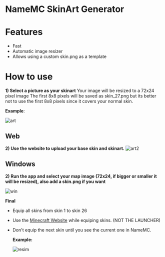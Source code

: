 # NameMC SkinArt Generator

# Features
- Fast
- Automatic image resizer
- Allows using a custom skin.png as a template


# How to use

**1) Select a picture as your skinart**
Your image will be resized to a 72x24 pixel image
The first 8x8 pixels will be saved as skin_27.png but its better not to use the first 8x8 pixels since it covers your normal skin.

**Example**:


![art](https://github.com/user-attachments/assets/406f21ba-7908-4795-9d0a-eea0bfb7e65e)


## Web

**2) Use the website to upload your base skin and skinart.**
![art2](https://github.com/user-attachments/assets/9c76760b-b808-46ef-8c7c-26c02a85e732)


## Windows
**2) Run the app and select your map image (72x24, if bigger or smaller it will be resized), also add a skin.png if you want**

![win](https://github.com/user-attachments/assets/07e73b59-fd51-43af-9b2d-6771b183718e)


**Final**
- Equip all skins from skin 1 to skin 26
- Use the [Minecraft Website](https://www.minecraft.net/en-us/msaprofile/mygames/editskin) while equiping skins. (NOT THE LAUNCHER)
- Don't equip the next skin until you see the current one in NameMC.

  **Example:**

  ![resim](https://github.com/user-attachments/assets/d1e33dd8-e10b-43dc-912c-a8ed77ef21d3)

